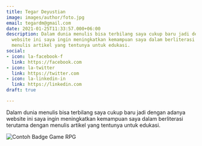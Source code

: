 ```yaml
---
title: Tegar Deyustian
image: images/author/foto.jpg
email: tegardm@gmail.com
date: 2021-01-25T11:33:57.000+06:00
description: Dalam dunia menulis bisa terbilang saya cukup baru jadi dengan adanya
  website ini saya ingin meningkatkan kemampuan saya dalam berliterasi terutama dengan
  menulis artikel yang tentunya untuk edukasi.
social:
- icon: la-facebook-f
  link: https://facebook.com
- icon: la-twitter
  link: https://twitter.com
- icon: la-linkedin-in
  link: https://linkedin.com
draft: true

---
```

Dalam dunia menulis bisa terbilang saya cukup baru jadi dengan adanya website ini saya ingin meningkatkan kemampuan saya dalam berliterasi terutama dengan menulis artikel yang tentunya untuk edukasi.

![](https://cdn.discordapp.com/attachments/940152008634163221/940543264090628136/badgesExample.png "Contoh Badge Game RPG")